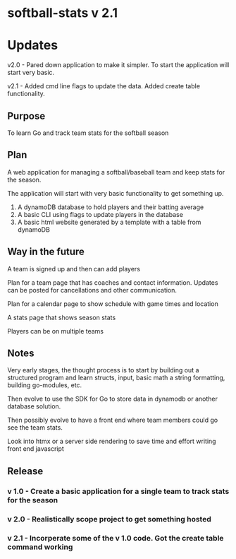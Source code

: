 # softball-stats v 2.1

# Updates
v2.0 - Pared down application to make it simpler. To start the application will start very basic. 

v2.1 - Added cmd line flags to update the data. Added create table functionality. 

## Purpose

To learn Go and track team stats for the softball season

## Plan

A web application for managing a softball/baseball team and keep stats for the season. 

The application will start with very basic functionality to get something up.

1. A dynamoDB database to hold players and their batting average
2. A basic CLI using flags to update players in the database
3. A basic html website generated by a template with a table from dynamoDB

## Way in the future

A team is signed up and then can add players

Plan for a team page that has coaches and contact information. Updates can be posted for cancellations and other communication. 

Plan for a calendar page to show schedule with game times and location 

A stats page that shows season stats

Players can be on multiple teams 

## Notes 
Very early stages, the thought process is to start by building out a structured program and learn structs, input, basic math a string formatting, building go-modules, etc.

Then evolve to use the SDK for Go to store data in dynamodb or another database solution.

Then possibly evolve to have a front end where team members could go see the team stats.

Look into htmx or a server side rendering to save time and effort writing front end javascript

## Release

### v 1.0 - Create a basic application for a single team to track stats for the season
### v 2.0 - Realistically scope project to get something hosted
### v 2.1 - Incorperate some of the v 1.0 code. Got the create table command working


